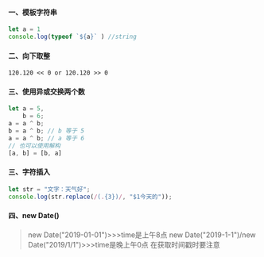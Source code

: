 #### 一、模板字符串

``` JavaScript
let a = 1
console.log(typeof `${a}` ) //string
```

#### 二、向下取整

``` 
120.120 << 0 or 120.120 >> 0
```

#### 三、使用异或交换两个数

``` JavaScript
let a = 5,
    b = 6;
a = a ^ b;
b = a ^ b; // b 等于 5
a = a ^ b; // a 等于 6
// 也可以使用解构
[a, b] = [b, a]
```

#### 三、字符插入

``` JavaScript
let str = "文字：天气好";
console.log(str.replace(/(.{3})/, "$1今天的"));
```

#### 四、new Date()
>new Date("2019-01-01")>>>time是上午8点
>new Date("2019-1-1")/new Date("2019/1/1")>>>time是晚上午0点
>在获取时间戳时要注意

